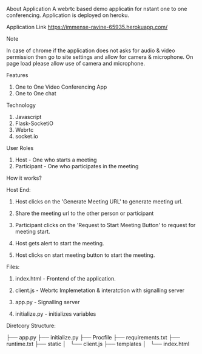 About Application
A webrtc based demo applicatin for nstant one to one conferencing. Application is deployed on heroku.

Application Link
https://immense-ravine-65935.herokuapp.com/ 

Note

In case of chrome if the application does not asks for audio & video permission then go to site settings and allow for camera & microphone. On page load please allow use of camera and microphone.

Features
1. One to One Video Conferencing App
2. One to One chat

Technology

1. Javascript
2. Flask-SocketiO
3. Webrtc
4. socket.io


User Roles

1. Host - One who starts a meeting 
2. Participant - One who participates in the meeting

How it works?

Host End:

1. Host clicks on the 'Generate Meeting URL' to generate meeting url.

2. Share the meeting url to the other person or participant

3. Participant clicks on the 'Request to Start Meeting Button' to request for meeting start.

4. Host gets alert to start the meeting.

5. Host clicks on start meeting button to start the meeting.



Files:

1. index.html - Frontend of the application.

2. client.js - Webrtc Implemetation & interatction with signalling server

3. app.py - Signalling server

4. initialize.py - initializes variables

Diretcory Structure:

├── app.py
├── initialize.py
├── Procfile
├── requirements.txt
├── runtime.txt
├── static
│   └── client.js
├── templates
│   └── index.html
